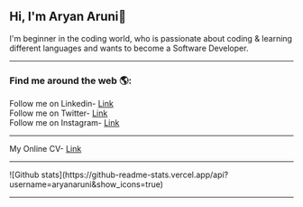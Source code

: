 ## Hi, I'm Aryan Aruni👋
I'm beginner in the coding world, who is passionate about coding & learning different languages and wants to become a Software Developer.<br>

<hr>

<h3> Find me around the web 🌎:</h3>
  Follow me on Linkedin- <a href="https://www.linkedin.com/in/aryanaruni/" target="_blank">Link</a><br>
  Follow me on Twitter- <a href ="https://twitter.com/aryanaruni" target="_blank">Link</a><br>
  Follow me on Instagram- <a href ="https://www.instagram.com/lord_._aryan/" target="_blank">Link</a><br>
<hr>
My Online CV- <a href ="https://aryanaruni.github.io/resume/index.html" target="_blank">Link</a><br>
<hr>
![Github stats](https://github-readme-stats.vercel.app/api?username=aryanaruni&show_icons=true)
 <hr>
